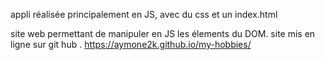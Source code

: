 appli réalisée principalement en JS, avec du css et un index.html 

site web permettant de manipuler en JS les élements du DOM.
site mis en ligne sur git hub .
https://aymone2k.github.io/my-hobbies/